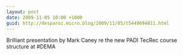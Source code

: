 ```yaml
---
layout: post
date: 2009-11-05 10:00 +1000
guid: http://desparoz.micro.blog/2009/11/05/t5449694811.html
---
```

Brilliant presentation by Mark Caney re the new PADI TecRec course structure at #DEMA
